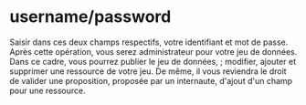 # username/password

Saisir dans ces deux champs respectifs, votre identifiant et mot de passe. Après cette opération, vous serez administrateur pour votre jeu de données. Dans ce cadre, vous pourrez publier le jeu de données, ; modifier, ajouter et supprimer une ressource de votre jeu. De même, il vous reviendra le droit de valider une proposition, proposée par un internaute, d'ajout d'un champ pour une ressource.




